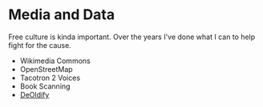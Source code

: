 # Media and Data

Free culture is kinda important. Over the years I've done what I can to help
fight for the cause.

* Wikimedia Commons
* OpenStreetMap
* Tacotron 2 Voices
* Book Scanning
* [DeOldify](ai/deoldify)
